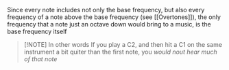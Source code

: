 Since every note includes not only the base frequency, but also every frequency of a note above the base frequency (see [[Overtones]]), the only frequency that a note just an octave down would bring to a music, is the base frequency itself


> [!NOTE] In other words
> If you play a C2, and then hit a C1 on the same instrument a bit quiter than the first note, you *would nout hear much of that note*

